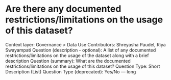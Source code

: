 # Are there any documented restrictions/limitations on the usage of this dataset?

Context layer: Governance > Data Use
Contributors: Shreyasha Paudel, Riya Swayampati
Question (description - optional): A list of any documented restrictions/limitations on the usage of the dataset along with a brief description
Question (summary): What are the documented restrictions/limitations on the usage of this dataset?
Question Type: Short Description (List)
Question Type (deprecated): Yes/No — long